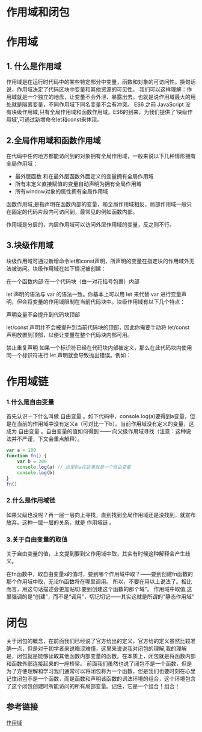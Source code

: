 # 作用域和闭包

# 作用域

## 1. 什么是作用域 

作用域是在运行时代码中的某些特定部分中变量，函数和对象的可访问性。换句话说，作用域决定了代码区块中变量和其他资源的可见性。
我们可以这样理解：作用域就是一个独立的地盘，让变量不会外泄、暴露出去。也就是说作用域最大的用处就是隔离变量，不同作用域下同名变量不会有冲突。
ES6 之前 JavaScript 没有块级作用域,只有全局作用域和函数作用域。ES6的到来，为我们提供了‘块级作用域’,可通过新增命令let和const来体现。

## 2.全局作用域和函数作用域

在代码中任何地方都能访问到的对象拥有全局作用域，一般来说以下几种情形拥有全局作用域：

* 最外层函数 和在最外层函数外面定义的变量拥有全局作用域
* 所有末定义直接赋值的变量自动声明为拥有全局作用域
* 所有window对象的属性拥有全局作用域


函数作用域,是指声明在函数内部的变量，和全局作用域相反，局部作用域一般只在固定的代码片段内可访问到，最常见的例如函数内部。

作用域是分层的，内层作用域可以访问外层作用域的变量，反之则不行。


## 3.块级作用域

块级作用域可通过新增命令let和const声明，所声明的变量在指定块的作用域外无法被访问。块级作用域在如下情况被创建：

在一个函数内部
在一个代码块（由一对花括号包裹）内部

let 声明的语法与 var 的语法一致。你基本上可以用 let 来代替 var 进行变量声明，但会将变量的作用域限制在当前代码块中。块级作用域有以下几个特点：

声明变量不会提升到代码块顶部

let/const 声明并不会被提升到当前代码块的顶部，因此你需要手动将 let/const 声明放置到顶部，以便让变量在整个代码块内部可用。

禁止重复声明
如果一个标识符已经在代码块内部被定义，那么在此代码块内使用同一个标识符进行 let 声明就会导致抛出错误。例如：

# 作用域链

### 1.什么是自由变量
首先认识一下什么叫做 自由变量 。如下代码中，console.log(a)要得到a变量，但是在当前的作用域中没有定义a（可对比一下b）。当前作用域没有定义的变量，这成为 自由变量 。自由变量的值如何得到 —— 向父级作用域寻找（注意：这种说法并不严谨，下文会重点解释）。

```javascript
var a = 100
function fn() {
    var b = 200
    console.log(a) // 这里的a在这里就是一个自由变量
    console.log(b)
}
fn()
```

### 2.什么是作用域链

如果父级也没呢？再一层一层向上寻找，直到找到全局作用域还是没找到，就宣布放弃。这种一层一层的关系，就是 作用域链 。


### 3.关于自由变量的取值

关于自由变量的值，上文提到要到父作用域中取，其实有时候这种解释会产生歧义。

在fn函数中，取自由变量x的值时，要到哪个作用域中取？——要到创建fn函数的那个作用域中取，无论fn函数将在哪里调用。
所以，不要在用以上说法了。相比而言，用这句话描述会更加贴切:要到创建这个函数的那个域”。
作用域中取值,这里强调的是“创建”，而不是“调用”，切记切记——其实这就是所谓的"静态作用域"


# 闭包

关于闭包的概念，在前面我们已经说了官方给出的定义，官方给的定义虽然比较准确一点，但是对于初学者来说晦涩难懂，这里来说说我对闭包的理解,我的理解是，闭包就是能够读取其他函数内部变量的函数。在本质上，闭包就是将函数内部和函数外部连接起来的一座桥梁。
前面我们虽然也说了闭包不是一个函数，但是为了方便理解和学习我们通常可以将闭包称为一个函数，但是我们也要时刻在心里记住闭包不是一个函数，而是函数和声明该函数的词法环境的组合，这个环境包含了这个闭包创建时所能访问的所有局部变量。记住，它是一个组合！组合！



## 参考链接

[作用域](https://juejin.cn/post/6844903797135769614)
